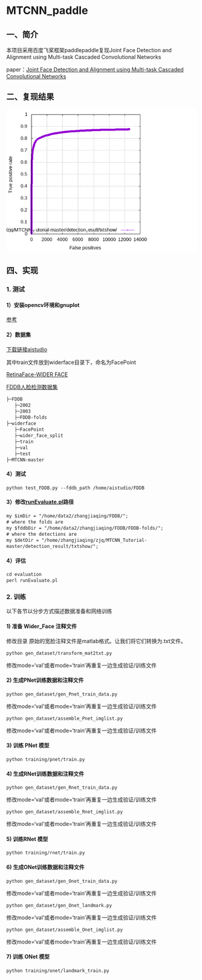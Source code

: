 # MTCNN_paddle
## 一、简介
本项目采用百度飞桨框架paddlepaddle复现Joint Face Detection and Alignment using Multi-task Cascaded Convolutional Networks

paper：[Joint Face Detection and Alignment using Multi-task Cascaded Convolutional Networks](https://arxiv.org/ftp/arxiv/papers/1604/1604.02878.pdf)

## 二、复现结果
![Results](https://github.com/icey-zhang/MTCNN_paddle/blob/main/detection_result/txtshow/DiscROC.png)
## 四、实现

### 1. 测试
#### 1）安装opencv环境和gnuplot
[参考](https://github.com/icey-zhang/MTCNN_paddle/blob/main/use/%E5%AE%89%E8%A3%85opencv.md)

#### 2）数据集
[下载链接aistudio](https://aistudio.baidu.com/aistudio/datasetdetail/110657)

其中train文件放到widerface目录下，命名为FacePoint

[RetinaFace-WIDER FACE](https://aistudio.baidu.com/aistudio/datasetdetail/104236)

[FDDB人脸检测数据集](https://aistudio.baidu.com/aistudio/datasetdetail/37474)

```
├─FDDB
   ├─2002
   ├─2003
   ├─FDDB-folds
├─widerface
   ├─FacePoint
   ├─wider_face_split
   ├─train
   ├─val
   ├─test
├─MTCNN-master
```
#### 4）测试
```
python test_FDDB.py --fddb_path /home/aistudio/FDDB
```
#### 3）修改[runEvaluate.pl](https://github.com/icey-zhang/MTCNN_paddle/blob/main/evaluation/runEvaluate.pl)路径
```
my $imDir = "/home/data2/zhangjiaqing/FDDB/"; 
# where the folds are
my $fddbDir = "/home/data2/zhangjiaqing/FDDB/FDDB-folds/"; 
# where the detections are
my $detDir = "/home/zhangjiaqing/zjq/MTCNN_Tutorial-master/detection_result/txtshow/";
```
#### 4）评估
```
cd evaluation
perl runEvaluate.pl
```
### 2. 训练

以下各节以分步方式描述数据准备和网络训练

#### 1) 准备 Wider_Face 注释文件
修改目录
原始的宽脸注释文件是matlab格式。让我们将它们转换为.txt文件。

```
python gen_dataset/transform_mat2txt.py
```

修改mode=‘val’或者mode=‘train’再重复一边生成验证/训练文件


#### 2) 生成PNet训练数据和注释文件

```
python gen_dataset/gen_Pnet_train_data.py
```
修改mode=‘val’或者mode=‘train’再重复一边生成验证/训练文件

```
python gen_dataset/assemble_Pnet_imglist.py
```
修改mode=‘val’或者mode=‘train’再重复一边生成验证/训练文件

#### 3) 训练 PNet 模型

```
python training/pnet/train.py
```
#### 4) 生成RNet训练数据和注释文件

```
python gen_dataset/gen_Rnet_train_data.py
```
修改mode=‘val’或者mode=‘train’再重复一边生成验证/训练文件
```
python gen_dataset/assemble_Rnet_imglist.py
```
修改mode=‘val’或者mode=‘train’再重复一边生成验证/训练文件
#### 5) 训练RNet 模型
```
python training/rnet/train.py
```
#### 6) 生成ONet训练数据和注释文件

```
python gen_dataset/gen_Onet_train_data.py
```

修改mode=‘val’或者mode=‘train’再重复一边生成验证/训练文件
```
python gen_dataset/gen_Onet_landmark.py
```
修改mode=‘val’或者mode=‘train’再重复一边生成验证/训练文件
```
python gen_dataset/assemble_Onet_imglist.py
```

修改mode=‘val’或者mode=‘train’再重复一边生成验证/训练文件

#### 7) 训练 ONet 模型
```
python training/onet/landmark_train.py
```



